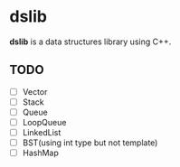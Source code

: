 # dslib
**dslib** is a data structures library using C++.

## TODO
- [ ] Vector
- [ ] Stack
- [ ] Queue
- [ ] LoopQueue
- [ ] LinkedList
- [ ] BST(using int type but not template)
- [ ] HashMap